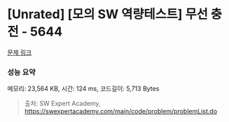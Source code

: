 # [Unrated] [모의 SW 역량테스트] 무선 충전 - 5644 

[문제 링크](https://swexpertacademy.com/main/code/problem/problemDetail.do?contestProbId=AWXRDL1aeugDFAUo) 

### 성능 요약

메모리: 23,564 KB, 시간: 124 ms, 코드길이: 5,713 Bytes



> 출처: SW Expert Academy, https://swexpertacademy.com/main/code/problem/problemList.do